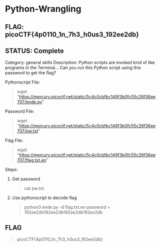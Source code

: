 # Python-Wrangling

## FLAG: picoCTF{4p0110_1n_7h3_h0us3_192ee2db}

## STATUS: Complete

Category: general skills
Description: Python scripts are invoked kind of like programs in the Terminal... Can you run this Python script using this password to get the flag?

Pythonscript File:
> wget "https://mercury.picoctf.net/static/5c4c0cbfbc149f3b0fc55c26f36ee707/ende.py"

Password File:
> wget "https://mercury.picoctf.net/static/5c4c0cbfbc149f3b0fc55c26f36ee707/pw.txt"

Flag File:
> wget "https://mercury.picoctf.net/static/5c4c0cbfbc149f3b0fc55c26f36ee707/flag.txt.en"

Steps:

1. Get password
   > cat pw.txt
2. Use pythonscript to decode flag
    > python3 ende.py -d flag.txt.en
    > password = 192ee2db192ee2db192ee2db192ee2db

## FLAG

> picoCTF{4p0110_1n_7h3_h0us3_192ee2db}
